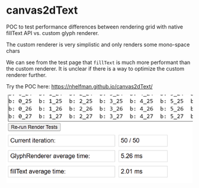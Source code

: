 # canvas2dText
POC to test performance differences between rendering grid with native fillText API vs. custom glyph renderer.

The custom renderer is very simplistic and only renders some mono-space chars

We can see from the test page that `fillText` is much more performant than the custom renderer.
It is unclear if there is a way to optimize the custom renderer further.

Try the POC here:
https://nhelfman.github.io/canvas2dText/

![alt text](image-1.png)